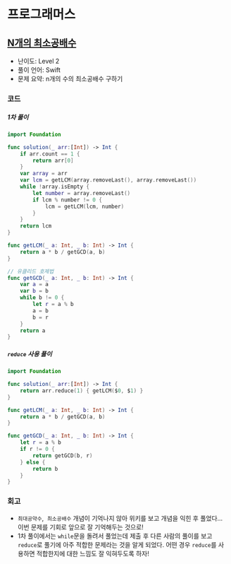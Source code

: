 # 프로그래머스

## [N개의 최소공배수](https://programmers.co.kr/learn/courses/30/lessons/12953)

* 난이도: Level 2
* 풀이 언어: Swift
* 문제 요약: n개의 수의 최소공배수 구하기

### 코드

##### 1차 풀이

```swift
import Foundation

func solution(_ arr:[Int]) -> Int {
    if arr.count == 1 {
        return arr[0]
    }
    var array = arr
    var lcm = getLCM(array.removeLast(), array.removeLast())
    while !array.isEmpty {
        let number = array.removeLast()
        if lcm % number != 0 {
            lcm = getLCM(lcm, number)
        }
    }
    return lcm
}

func getLCM(_ a: Int, _ b: Int) -> Int {
    return a * b / getGCD(a, b)
}

// 유클리드 호제법
func getGCD(_ a: Int, _ b: Int) -> Int {
    var a = a
    var b = b
    while b != 0 {
        let r = a % b
        a = b
        b = r
    }
    return a
}
```

##### `reduce` 사용 풀이

```swift
import Foundation

func solution(_ arr:[Int]) -> Int {
    return arr.reduce(1) { getLCM($0, $1) }
}

func getLCM(_ a: Int, _ b: Int) -> Int {
    return a * b / getGCD(a, b)
}

func getGCD(_ a: Int, _ b: Int) -> Int {
    let r = a % b
    if r != 0 {
        return getGCD(b, r)
    } else {
        return b
    }
}
```

### 회고

- `최대공약수`,  `최소공배수` 개념이 기억나지 않아 위키를 보고 개념을 익힌 후 풀었다... 이번 문제를 기회로 앞으로 잘 기억해두는 것으로!
- 1차 풀이에서는 `while`문을 돌려서 풀었는데 제출 후 다른 사람의 풀이를 보고  `reduce`로 풀기에 아주 적합한 문제라는 것을 알게 되었다. 어떤 경우 `reduce`를 사용하면 적합한지에 대한 느낌도 잘 익혀두도록 하자!